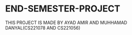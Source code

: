 # END-SEMESTER-PROJECT
THIS PROJECT IS MADE BY AYAD AMIR AND MUHHAMAD DANYAL(CS221078 AND CS221056)
